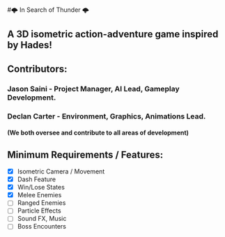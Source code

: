 #🌩️ In Search of Thunder 🌩️
## A 3D isometric action-adventure game inspired by Hades!

## Contributors:

### Jason Saini -  Project Manager, AI Lead, Gameplay Development. 
### Declan Carter - Environment, Graphics, Animations Lead.
#### (We both oversee and contribute to all areas of development)


## Minimum Requirements / Features:
- [X] Isometric Camera / Movement
- [X] Dash Feature
- [X] Win/Lose States
- [X] Melee Enemies
- [ ] Ranged Enemies
- [ ] Particle Effects
- [ ] Sound FX, Music
- [ ] Boss Encounters
